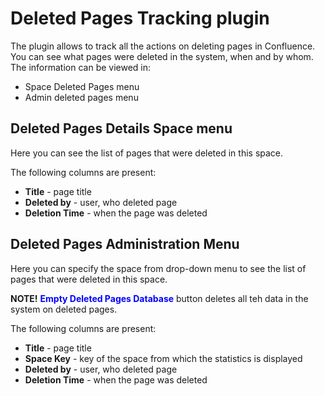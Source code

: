 
# Deleted Pages Tracking plugin #

The plugin allows to track all the actions on deleting pages in Confluence. You can see what pages were deleted in the system, when and by whom. The information can be viewed in:
* Space Deleted Pages menu
* Admin deleted pages menu

## Deleted Pages Details Space menu ##

Here you can see the list of pages that were deleted in this space.

The following columns are present:

* <b>Title</b> - page title
* <b>Deleted by</b> - user, who deleted page
* <b>Deletion Time</b> - when the page was deleted

## Deleted Pages Administration Menu ##

Here you can specify the space from drop-down menu to see the list of pages that were deleted in this space.

<b>NOTE!</b>
<b style="color:blue">Empty Deleted Pages Database</b> button deletes all teh data in the system on deleted pages.

The following columns are present:

* <b>Title</b> - page title
* <b>Space Key</b> - key of the space from which the statistics is displayed
* <b>Deleted by</b> - user, who deleted page
* <b>Deletion Time</b> - when the page was deleted
